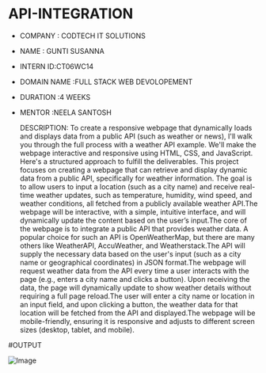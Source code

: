  # API-INTEGRATION
 
* COMPANY : CODTECH IT SOLUTIONS
  
* NAME : GUNTI SUSANNA
  
* INTERN ID:CT06WC14
  
* DOMAIN NAME :FULL STACK WEB DEVOLOPEMENT
  
* DURATION :4 WEEKS
  
* MENTOR :NEELA SANTOSH

  DESCRIPTION:
 To create a responsive webpage that dynamically loads and displays data from a public API (such as weather or news), I'll walk you through the full process with a weather API example. We'll make the webpage interactive and responsive using HTML, CSS, and JavaScript. Here's a structured approach to fulfill the deliverables.
 This project focuses on creating a webpage that can retrieve and display dynamic data from a public API, specifically for weather information. The goal is to allow users to input a location (such as a city name) and receive real-time weather updates, such as temperature, humidity, wind speed, and weather conditions, all fetched from a publicly available weather API.The webpage will be interactive, with a simple, intuitive interface, and will dynamically update the content based on the user’s input.The core of the webpage is to integrate a public API that provides weather data. A popular choice for such an API is OpenWeatherMap, but there are many others like WeatherAPI, AccuWeather, and Weatherstack.The API will supply the necessary data based on the user's input (such as a city name or geographical coordinates) in JSON format.The webpage will request weather data from the API every time a user interacts with the page (e.g., enters a city name and clicks a button).
Upon receiving the data, the page will dynamically update to show weather details without requiring a full page reload.The user will enter a city name or location in an input field, and upon clicking a button, the weather data for that location will be fetched from the API and displayed.The webpage will be mobile-friendly, ensuring it is responsive and adjusts to different screen sizes (desktop, tablet, and mobile).

#OUTPUT 

![Image](https://github.com/user-attachments/assets/667826b2-93ec-4740-8096-fe48a59e2917)
